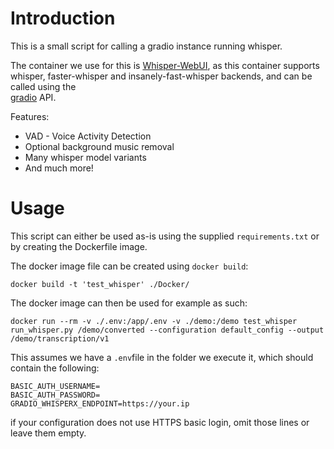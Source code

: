 # Introduction
This is a small script for calling a gradio instance running whisper.

The container we use for this is [Whisper-WebUI](https://github.com/jhj0517/Whisper-WebUI), as this
container supports whisper, faster-whisper and insanely-fast-whisper backends, and can be called using the  
[gradio](https://www.gradio.app/) API.

Features:

* VAD - Voice Activity Detection
* Optional background music removal
* Many whisper model variants
* And much more!

# Usage

This script can either be used as-is using the supplied `requirements.txt` or by creating the Dockerfile image.

The docker image file can be created using `docker build`: 

`docker build -t 'test_whisper' ./Docker/`

The docker image can then be used for example as such:

`docker run --rm -v ./.env:/app/.env -v ./demo:/demo test_whisper run_whisper.py /demo/converted --configuration default_config --output /demo/transcription/v1`

This assumes we have a `.env`file in the folder we execute it, which should contain the following:

```
BASIC_AUTH_USERNAME=
BASIC_AUTH_PASSWORD=
GRADIO_WHISPERX_ENDPOINT=https://your.ip
```

if your configuration does not use HTTPS basic login, omit those lines or leave them empty.



